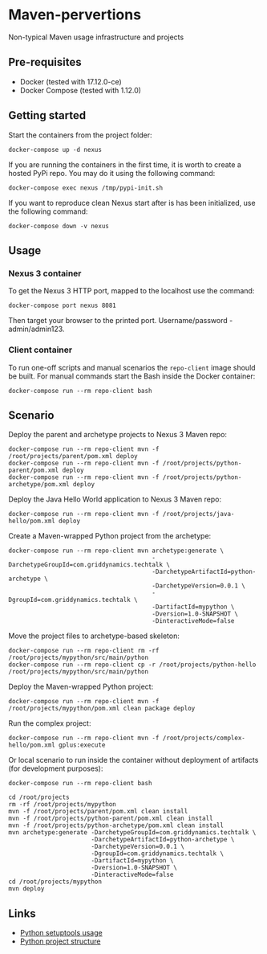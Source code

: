 # Maven-pervertions
Non-typical Maven usage infrastructure and projects

## Pre-requisites
  * Docker (tested with 17.12.0-ce)
  * Docker Compose (tested with 1.12.0)

## Getting started
  Start the containers from the project folder:
  
    docker-compose up -d nexus  
  
  If you are running the containers in the first time, it is worth to create
  a hosted PyPi repo. You may do it using the following command:

    docker-compose exec nexus /tmp/pypi-init.sh
    
  If you want to reproduce clean Nexus start after is has been initialized, use the following command:
  
    docker-compose down -v nexus
  
## Usage

### Nexus 3 container
  To get the Nexus 3 HTTP port, mapped to the localhost use the command:
  
    docker-compose port nexus 8081

  Then target your browser to the printed port. Username/password - admin/admin123.
  
### Client container
  To run one-off scripts and manual scenarios the `repo-client` image should be built.
  For manual commands start the Bash inside the Docker container:
  
    docker-compose run --rm repo-client bash
    
## Scenario

  Deploy the parent and archetype projects to Nexus 3 Maven repo:
  
    docker-compose run --rm repo-client mvn -f /root/projects/parent/pom.xml deploy
    docker-compose run --rm repo-client mvn -f /root/projects/python-parent/pom.xml deploy
    docker-compose run --rm repo-client mvn -f /root/projects/python-archetype/pom.xml deploy
    
  Deploy the Java Hello World application to Nexus 3 Maven repo:
    
    docker-compose run --rm repo-client mvn -f /root/projects/java-hello/pom.xml deploy
    
  Create a Maven-wrapped Python project from the archetype:
  
    docker-compose run --rm repo-client mvn archetype:generate \
                                            -DarchetypeGroupId=com.griddynamics.techtalk \
                                            -DarchetypeArtifactId=python-archetype \
                                            -DarchetypeVersion=0.0.1 \
                                            -DgroupId=com.griddynamics.techtalk \
                                            -DartifactId=mypython \
                                            -Dversion=1.0-SNAPSHOT \
                                            -DinteractiveMode=false
  
  Move the project files to archetype-based skeleton:
  
    docker-compose run --rm repo-client rm -rf /root/projects/mypython/src/main/python
    docker-compose run --rm repo-client cp -r /root/projects/python-hello /root/projects/mypython/src/main/python
    
  Deploy the Maven-wrapped Python project:
  
    docker-compose run --rm repo-client mvn -f /root/projects/mypython/pom.xml clean package deploy

  Run the complex project:
  
    docker-compose run --rm repo-client mvn -f /root/projects/complex-hello/pom.xml gplus:execute
  
  Or local scenario to run inside the container without deployment of artifacts (for development purposes):
  
    docker-compose run --rm repo-client bash
  
    cd /root/projects
    rm -rf /root/projects/mypython
    mvn -f /root/projects/parent/pom.xml clean install
    mvn -f /root/projects/python-parent/pom.xml clean install
    mvn -f /root/projects/python-archetype/pom.xml clean install
    mvn archetype:generate -DarchetypeGroupId=com.griddynamics.techtalk \
                           -DarchetypeArtifactId=python-archetype \
                           -DarchetypeVersion=0.0.1 \
                           -DgroupId=com.griddynamics.techtalk \
                           -DartifactId=mypython \
                           -Dversion=1.0-SNAPSHOT \
                           -DinteractiveMode=false
    cd /root/projects/mypython
    mvn deploy
    
## Links

  * [Python setuptools usage](http://setuptools.readthedocs.io/en/latest/setuptools.html)
  * [Python project structure](http://docs.python-guide.org/en/latest/writing/structure/)